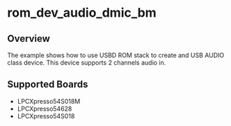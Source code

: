 # rom_dev_audio_dmic_bm

## Overview

The example shows how to use USBD ROM stack to create and USB AUDIO class
device. This device supports 2 channels audio in.

## Supported Boards
- LPCXpresso54S018M
- LPCXpresso54628
- LPCXpresso54S018
